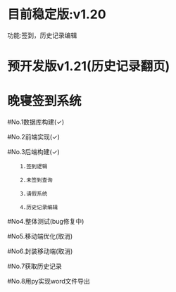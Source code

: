 # 目前稳定版:v1.20
功能:签到，历史记录编辑

# 预开发版v1.21(历史记录翻页)
# 晚寝签到系统
#No.1数据库构建(✓)

#No.2前端实现(✓)

#No.3后端构建(✓)

        1.签到逻辑

        2.未签到查询
        
        3.请假系统
        
        4.历史记录编辑

#No4.整体测试(bug修复中)

#No5.移动端优化(取消)

#No6.封装移动端(取消)

#No.7获取历史记录

#No.8用py实现word文件导出
